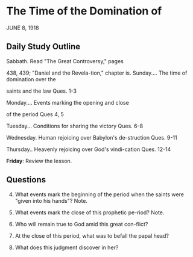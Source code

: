 # The Time of the Domination of
JUNE 8, 1918

## Daily Study Outline

Sabbath. Read "The Great Controversy," pages

438, 439; "Daniel and the Revela-tion," chapter is. Sunday.... The time of domination over the

saints and the law Ques. 1-3

Monday.... Events marking the opening and close

of the period Ques 4, 5

Tuesday... Conditions for sharing the victory Ques. 6-8

Wednesday. Human rejoicing over Babylon's de-struction Ques. 9-11

Thursday.. Heavenly rejoicing over God's vindi-cation Ques. 12-14

**Friday**: Review the lesson.

## Questions

4. What events mark the beginning of the period when the saints were "given into his hands"? Note.

5. What events mark the close of this prophetic pe-riod? Note.

7. Who will remain true to God amid this great con-flict? 

8. At the close of this period, what was to befall the papal head? 

13. What does this judgment discover in her? 

